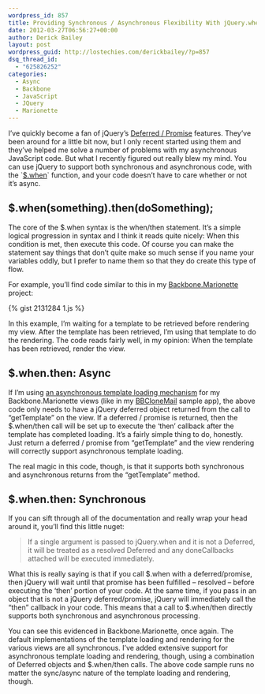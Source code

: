 ```yaml
---
wordpress_id: 857
title: Providing Synchronous / Asynchronous Flexibility With jQuery.when
date: 2012-03-27T06:56:27+00:00
author: Derick Bailey
layout: post
wordpress_guid: http://lostechies.com/derickbailey/?p=857
dsq_thread_id:
  - "625826252"
categories:
  - Async
  - Backbone
  - JavaScript
  - JQuery
  - Marionette
---
```

I&#8217;ve quickly become a fan of jQuery&#8217;s [Deferred / Promise](http://api.jquery.com/category/deferred-object/) features. They&#8217;ve been around for a little bit now, but I only recent started using them and they&#8217;ve helped me solve a number of problems with my asynchronous JavaScript code. But what I recently figured out really blew my mind. You can use jQuery to support both synchronous and asynchronous code, with the \`[$.when](http://api.jquery.com/jQuery.when/)\` function, and your code doesn&#8217;t have to care whether or not it&#8217;s async.

## $.when(something).then(doSomething);

The core of the $.when syntax is the when/then statement. It&#8217;s a simple logical progression in syntax and I think it reads quite nicely: When this condition is met, then execute this code. Of course you can make the statement say things that don&#8217;t quite make so much sense if you name your variables oddly, but I prefer to name them so that they do create this type of flow.

For example, you&#8217;ll find code similar to this in my [Backbone.Marionette](https://github.com/derickbailey/backbone.marionette) project:

{% gist 2131284 1.js %}

In this example, I&#8217;m waiting for a template to be retrieved before rendering my view. After the template has been retrieved, I&#8217;m using that template to do the rendering. The code reads fairly well, in my opinion: When the template has been retrieved, render the view.

## $.when.then: Async

If I&#8217;m using [an asynchronous template loading mechanism](http://lostechies.com/derickbailey/2012/02/09/asynchronously-load-html-templates-for-backbone-views/) for my Backbone.Marionette views (like in my [BBCloneMail](https://github.com/derickbailey/bbclonemail) sample app), the above code only needs to have a jQuery deferred object returned from the call to &#8220;getTemplate&#8221; on the view. If a deferred / promise is returned, then the $.when/then call will be set up to execute the &#8216;then&#8217; callback after the template has completed loading. It&#8217;s a fairly simple thing to do, honestly. Just return a deferred / promise from &#8220;getTemplate&#8221; and the view rendering will correctly support asynchronous template loading.

The real magic in this code, though, is that it supports both synchronous and asynchronous returns from the &#8220;getTemplate&#8221; method.

## $.when.then: Synchronous

If you can sift through all of the documentation and really wrap your head around it, you&#8217;ll find this little nuget:

> If a single argument is passed to jQuery.when and it is not a Deferred, it will be treated as a resolved Deferred and any doneCallbacks attached will be executed immediately.

What this is really saying is that if you call $.when with a deferred/promise, then jQuery will wait until that promise has been fulfilled &#8211; resolved &#8211; before executing the &#8216;then&#8217; portion of your code. At the same time, if you pass in an object that is not a jQuery deferred/promise, jQuery will immediately call the &#8220;then&#8221; callback in your code. This means that a call to $.when/then directly supports both synchronous and asynchronous processing.

You can see this evidenced in Backbone.Marionette, once again. The default implementations of the template loading and rendering for the various views are all synchronous. I&#8217;ve added extensive support for asynchronous template loading and rendering, though, using a combination of Deferred objects and $.when/then calls. The above code sample runs no matter the sync/async nature of the template loading and rendering, though.
